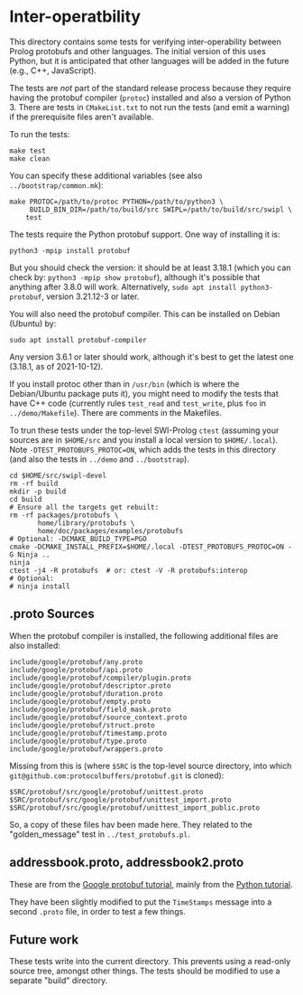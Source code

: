 # Inter-operatbility

This directory contains some tests for verifying inter-operability
between Prolog protobufs and other languages. The initial version of
this uses Python, but it is anticipated that other languages will be
added in the future (e.g., C++, JavaScript).

The tests are *not* part of the standard release process because they
require having the protobuf compiler (`protoc`) installed and also a
version of Python 3. There are tests in `CMakeList.txt` to not run the
tests (and emit a warning) if the prerequisite files aren't available.

To run the tests:
```
make test
make clean
```
You can specify these additional variables (see also `../bootstrap/common.mk`):
```
make PROTOC=/path/to/protoc PYTHON=/path/to/python3 \
     BUILD_BIN_DIR=/path/to/build/src SWIPL=/path/to/build/src/swipl \
    test
```

The tests require the Python protobuf support. One way of installing it is:
```
python3 -mpip install protobuf
```
But you should check the version: it should be at least 3.18.1 (which you can check
by: `python3 -mpip show protobuf`), although it's possible that anything after
3.8.0  will work.
Alternatively, `sudo apt install python3-protobuf`, version 3.21.12-3 or later.

You will also need the protobuf compiler. This can be installed on
Debian (Ubuntu) by:
```
sudo apt install protobuf-compiler
```
Any version 3.6.1 or later should work, although it's best to get the
latest one (3.18.1, as of 2021-10-12).

If you install protoc other than in `/usr/bin` (which is where the Debian/Ubuntu
package puts it), you might need to modify the tests that have C++ code (currently
rules `test_read` and `test_write`, plus `foo` in `../demo/Makefile`).
There are comments in the Makefiles.

To trun these tests under the top-level SWI-Prolog `ctest` (assuming your
sources are in `$HOME/src` and you install a local version to
`$HOME/.local`). Note `-DTEST_PROTOBUFS_PROTOC=ON`, which adds
the tests in this directory (and also the tests in `../demo` and `../bootstrap`).
```
cd $HOME/src/swipl-devel
rm -rf build
mkdir -p build
cd build
# Ensure all the targets get rebuilt:
rm -rf packages/protobufs \
       home/library/protobufs \
       home/doc/packages/examples/protobufs
# Optional: -DCMAKE_BUILD_TYPE=PGO
cmake -DCMAKE_INSTALL_PREFIX=$HOME/.local -DTEST_PROTOBUFS_PROTOC=ON -G Ninja ..
ninja
ctest -j4 -R protobufs  # or: ctest -V -R protobufs:interop
# Optional:
# ninja install
```

## .proto Sources

When the protobuf compiler is installed, the following additional
files are also installed:

```
include/google/protobuf/any.proto
include/google/protobuf/api.proto
include/google/protobuf/compiler/plugin.proto
include/google/protobuf/descriptor.proto
include/google/protobuf/duration.proto
include/google/protobuf/empty.proto
include/google/protobuf/field_mask.proto
include/google/protobuf/source_context.proto
include/google/protobuf/struct.proto
include/google/protobuf/timestamp.proto
include/google/protobuf/type.proto
include/google/protobuf/wrappers.proto
```

Missing from this is (where `$SRC` is the top-level source directory, into which
`git@github.com:protocolbuffers/protobuf.git` is cloned):
```
$SRC/protobuf/src/google/protobuf/unittest.proto
$SRC/protobuf/src/google/protobuf/unittest_import.proto
$SRC/protobuf/src/google/protobuf/unittest_import_public.proto
```

So, a copy of these files hav been made here.
They related to the "golden_message" test in `../test_protobufs.pl`.

## addressbook.proto, addressbook2.proto

These are from the [Google protobuf
tutorial](https://developers.google.com/protocol-buffers/docs/tutorials),
mainly from the [Python
tutorial](https://developers.google.com/protocol-buffers/docs/pythontutorial).

They have been slightly modified to put the `TimeStamps` message into
a second `.proto` file, in order to test a few things.

## Future work

These tests write into the current directory. This prevents using a
read-only source tree, amongst other things. The tests should be
modified to use a separate "build" directory.
